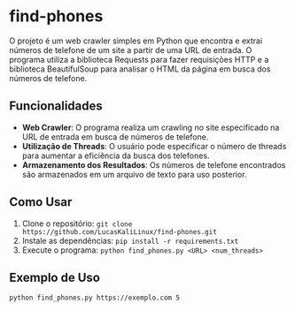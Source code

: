 # find-phones

O projeto é um web crawler simples em Python que encontra e extrai números de telefone de um site a partir de uma URL de entrada. O programa utiliza a biblioteca Requests para fazer requisições HTTP e a biblioteca BeautifulSoup para analisar o HTML da página em busca dos números de telefone.

## Funcionalidades

- **Web Crawler**: O programa realiza um crawling no site especificado na URL de entrada em busca de números de telefone.
- **Utilização de Threads**: O usuário pode especificar o número de threads para aumentar a eficiência da busca dos telefones.
- **Armazenamento dos Resultados**: Os números de telefone encontrados são armazenados em um arquivo de texto para uso posterior.

## Como Usar

1. Clone o repositório: `git clone https://github.com/LucasKaliLinux/find-phones.git`
2. Instale as dependências: `pip install -r requirements.txt`
3. Execute o programa: `python find_phones.py <URL> <num_threads>`

## Exemplo de Uso

```bash
python find_phones.py https://exemplo.com 5
